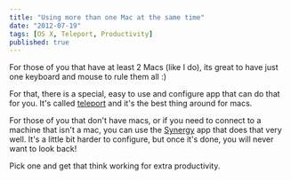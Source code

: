 ```yaml
---
title: "Using more than one Mac at the same time"
date: "2012-07-19"
tags: [OS X, Teleport, Productivity]
published: true
---
```


For those of you that have at least 2 Macs (like I do), its great to have just one keyboard and mouse to rule them all :)

For that, there is a special, easy to use and configure app that can do that for you. It's called [teleport](http://www.abyssoft.com/software/teleport/) and it's the best thing around for macs.

For those of you that don't have macs, or if you need to connect to a machine that isn't a mac, you can use the [Synergy](http://synergy-foss.org) app that does that very well. It's a little bit harder to configure, but once it's done, you will never want to look back!

Pick one and get that think working for extra productivity.
